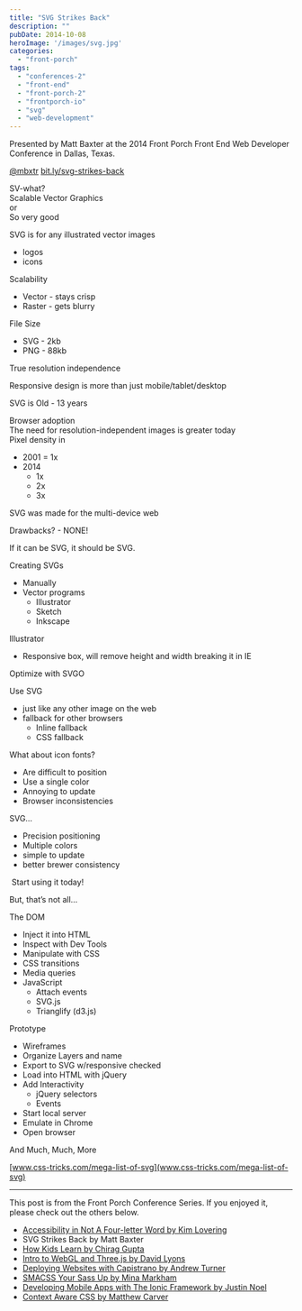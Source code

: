 ```yaml
---
title: "SVG Strikes Back"
description: ""
pubDate: 2014-10-08
heroImage: '/images/svg.jpg'
categories: 
  - "front-porch"
tags: 
  - "conferences-2"
  - "front-end"
  - "front-porch-2"
  - "frontporch-io"
  - "svg"
  - "web-development"
---
```


Presented by Matt Baxter at the 2014 Front Porch Front End Web Developer Conference in Dallas, Texas.

[@mbxtr](twitter.com/mbxtr) [bit.ly/svg-strikes-back](bit.ly/svg-strikes-back)  
  
SV-what?  
Scalable Vector Graphics  
or  
So very good  
  
SVG is for any illustrated vector images

- logos
- icons

Scalability

- Vector - stays crisp
- Raster - gets blurry

File Size

- SVG - 2kb
- PNG - 88kb

True resolution independence  
  
Responsive design is more than just mobile/tablet/desktop  
  
SVG is Old - 13 years  
  
Browser adoption  
The need for resolution-independent images is greater today  
Pixel density in

- 2001 = 1x
- 2014
    - 1x
    - 2x
    - 3x

SVG was made for the multi-device web  
  
Drawbacks? - NONE!  
  
If it can be SVG, it should be SVG.  
  
Creating SVGs

- Manually
- Vector programs
    - Illustrator
    - Sketch
    - Inkscape

Illustrator

- Responsive box, will remove height and width breaking it in IE

Optimize with SVGO  
  
Use SVG

- just like any other image on the web
- fallback for other browsers
    - Inline fallback
    - CSS fallback

What about icon fonts?

- Are difficult to position
- Use a single color
- Annoying to update
- Browser inconsistencies

SVG…

- Precision positioning
- Multiple colors
- simple to update
- better brewer consistency

 Start using it today!  
  
But, that’s not all…  
  
The DOM

- Inject it into HTML
- Inspect with Dev Tools
- Manipulate with CSS
- CSS transitions
- Media queries
- JavaScript
    - Attach events
    - SVG.js
    - Trianglify (d3.js)

Prototype

- Wireframes
- Organize Layers and name
- Export to SVG w/responsive checked
- Load into HTML with jQuery
- Add Interactivity
    - jQuery selectors
    - Events
- Start local server
- Emulate in Chrome
- Open browser

And Much, Much, More  
  
[www.css-tricks.com/mega-list-of-svg](www.css-tricks.com/mega-list-of-svg)

* * *

This post is from the Front Porch Conference Series. If you enjoyed it, please check out the others below.

- [Accessibility in Not A Four-letter Word by Kim Lovering](http://www.pauljeter.net/web-development/conferences/front-porch/accessibility-in-not-a-four-letter-word-kim-lovering-2014-front-porch-front-end-web-developer-conference-in-dallas-texas/ "Accessibility in Not A Four-letter Word") 
- SVG Strikes Back by Matt Baxter
- [How Kids Learn by Chirag Gupta](http://www.pauljeter.net/web-development/conferences/front-porch/how-kids-learn-chirag-gupta-2014-front-porch-front-end-web-developer-conference-in-dallas-texas/ "How Kids Learn")
- [Intro to WebGL and Three.js by David Lyons](http://www.pauljeter.net/web-development/conferences/front-porch/intro-to-webgl-and-three-js-david-lyons-2014-front-porch-front-end-web-developer-conference-in-dallas-texas/ "Intro to WebGL and Three.js -David Lyons")
- [Deploying Websites with Capistrano by Andrew Turner](http://www.pauljeter.net/web-development/conferences/front-porch/deploying-websites-with-capistrano/ "Deploying Websites with Capistrano") 
- [SMACSS Your Sass Up by Mina Markham](http://www.pauljeter.net/web-development/conferences/front-porch/smacss-your-sass-up-mina-markham-2014-front-porch-front-end-web-developer-conference-in-dallas-texas/ "SMACSS Your Sass Up")
- [Developing Mobile Apps with The Ionic Framework by Justin Noel](http://www.pauljeter.net/web-development/conferences/front-porch/developing-mobile-apps-with-the-ionic-framework-justin-noel-2014-front-porch-front-end-web-developer-conference-in-dallas-texas/ "Developing Mobile Apps with The Ionic Framework -Justin Noel")
- [Context Aware CSS by Matthew Carver](http://www.pauljeter.net/web-development/conferences/front-porch/context-aware-css-matthew-carver-2014-front-porch-front-end-web-developer-conference-in-dallas-texas/ "Context Aware CSS")
